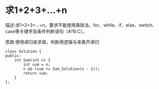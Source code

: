 # 求1+2+3+...+n

描述:求1+2+3+...+n，要求不能使用乘除法、for、while、if、else、switch、case等关键字及条件判断语句（A?B:C）。


思路:使用递归来求值，判断用逻辑与来离开递归

```
class Solution {
public:
    int Sum(int n) {
        int sum = n;
        n && (sum += Sum_Solution(n - 1));
        return sum;
    }
};
```